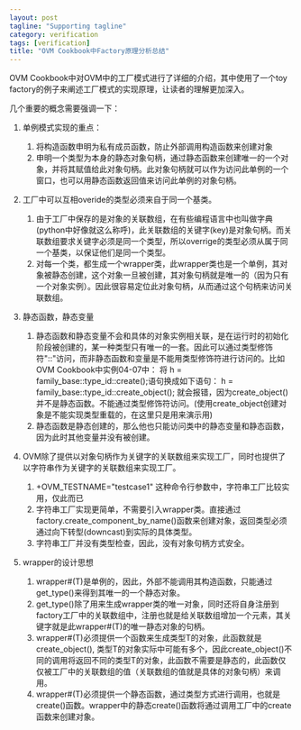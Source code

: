 ```yaml
---
layout: post
tagline: "Supporting tagline"
category: verification
tags: [verification]
title: "OVM Cookbook中Factory原理分析总结"
---
```


OVM Cookbook中对OVM中的工厂模式进行了详细的介绍，其中使用了一个toy factory的例子来阐述工厂模式的实现原理，让读者的理解更加深入。

几个重要的概念需要强调一下：

1. 单例模式实现的重点：
   1. 将构造函数申明为私有成员函数，防止外部调用构造函数来创建对象
   2. 申明一个类型为本身的静态对象句柄，通过静态函数来创建唯一的一个对象，并将其赋值给此对象句柄。此对象句柄就可以作为访问此单例的一个窗口，也可以用静态函数返回值来访问此单例的对象句柄。

2. 工厂中可以互相overide的类型必须来自于同一个基类。
   1. 由于工厂中保存的是对象的关联数组，在有些编程语言中也叫做字典(python中好像就这么称呼)，此关联数组的关键字(key)是对象句柄。而关联数组要求关键字必须是同一个类型，所以overrige的类型必须从属于同一个基类，以保证他们是同一个类型。
   2. 对每一个类，都生成一个wrapper类，此wrapper类也是一个单例，其对象被静态创建，这个对象一旦被创建，其对象句柄就是唯一的（因为只有一个对象实例）。因此很容易定位此对象句柄，从而通过这个句柄来访问关联数组。

3. 静态函数，静态变量
   1. 静态函数和静态变量不会和具体的对象实例相关联，是在运行时的初始化阶段被创建的，某一种类型只有唯一的一套。因此可以通过类型修饰符"::"访问，而非静态函数和变量是不能用类型修饰符进行访问的。比如OVM Cookbook中实例04-07中：
      将 h = family_base::type_id::create();语句换成如下语句：
      h = family_base::type_id::create_object(); 
      就会报错，因为create_object()并不是静态函数。不能通过类型修饰符访问。(使用create_object创建对象是不能实现类型重载的，在这里只是用来演示用)
   2. 静态函数是静态创建的，那么他也只能访问类中的静态变量和静态函数，因为此时其他变量并没有被创建。

4. OVM除了提供以对象句柄作为关键字的关联数组来实现工厂，同时也提供了以字符串作为关键字的关联数组来实现工厂。
   1. +OVM_TESTNAME="testcase1" 这种命令行参数中，字符串工厂比较实用，仅此而已
   2. 字符串工厂实现更简单，不需要引入wrapper类。直接通过factory.create_component_by_name()函数来创建对象，返回类型必须通过向下转型(downcast)到实际的具体类型。
   3. 字符串工厂并没有类型检查，因此，没有对象句柄方式安全。

5. wrapper的设计思想
   1. wrapper#(T)是单例的，因此，外部不能调用其构造函数，只能通过get_type()来得到其唯一的一个静态对象。
   2. get_type()除了用来生成wrapper类的唯一对象，同时还将自身注册到factory工厂中的关联数组中，注册也就是给关联数组增加一个元素，其关键字就是此wrapper#(T)的唯一静态对象的句柄。
   3. wrapper#(T)必须提供一个函数来生成类型T的对象，此函数就是create_object(),  类型T的对象实际中可能有多个，因此create_object()不同的调用将返回不同的类型T的对象，此函数不需要是静态的，此函数仅仅被工厂中的关联数组的值（关联数组的值就是具体的对象句柄）来调用。
   4. wrapper#(T)必须提供一个静态函数，通过类型方式进行调用，也就是create()函数。wrapper中的静态create()函数将通过调用工厂中的create函数来创建对象。